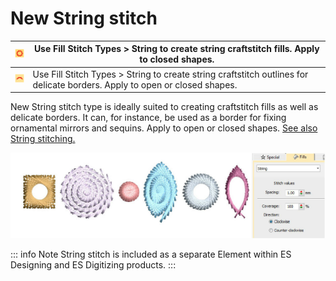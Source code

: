 # New String stitch

| ![String.png](assets/String.png)           | Use Fill Stitch Types > String to create string craftstitch fills. Apply to closed shapes.                                 |
| ------------------------------------------ | -------------------------------------------------------------------------------------------------------------------------- |
| ![String00049.png](assets/String00049.png) | Use Fill Stitch Types > String to create string craftstitch outlines for delicate borders. Apply to open or closed shapes. |

New String stitch type is ideally suited to creating craftstitch fills as well as delicate borders. It can, for instance, be used as a border for fixing ornamental mirrors and sequins. Apply to open or closed shapes. [See also String stitching.](../../Decorative/specialty/String_stitching)

![PaghadiStitchSample.png](assets/PaghadiStitchSample.png)

::: info Note
String stitch is included as a separate Element within ES Designing and ES Digitizing products.
:::
